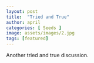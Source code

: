 ```yaml
---
layout: post
title:  "Tried and True"
author: april
categories: [ Seeds ]
image: assets/images/2.jpg
tags: [featured]
---
```


Another tried and true discussion.